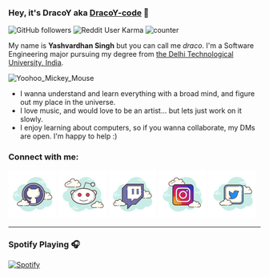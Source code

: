 ### Hey, it's DracoY aka [DracoY-code][github] 👋

![GitHub followers](https://img.shields.io/github/followers/DracoY-code?color=%23181717&logo=GitHub)
![Reddit User Karma](https://img.shields.io/reddit/user-karma/combined/Red_Death_08?color=%23FF4500&label=karma&logo=Reddit&style=flat-square)
![counter](https://komarev.com/ghpvc/?username=DracoY-code&color=brightgreen&style=flat-square&label=profile+views)

My name is **Yashvardhan Singh** but you can call me *draco*. I'm a Software Engineering major pursuing my degree from [the Delhi Technological University, India](http://dtu.ac.in/).

![Yoohoo_Mickey_Mouse](https://media.giphy.com/media/1kJxyyCq9ZHXX0GM3a/giphy.gif)

* I wanna understand and learn everything with a broad mind, and figure out my place in the universe.
* I love music, and would love to be an artist... but lets just work on it slowly.
* I enjoy learning about computers, so if you wanna collaborate, my DMs are open. I'm happy to help :)

### Connect with me:

[<img src="resources/icons8-github.svg" />][github]
[<img src="resources/icons8-reddit.svg" />][reddit]
[<img src="resources/icons8-twitch.svg" />][twitch]
[<img src="resources/icons8-instagram.svg" />][instagram]
[<img src="resources/icons8-twitter.svg" />][twitter]

---

### Spotify Playing 🎧

[![Spotify](https://novatorem.dracoy.vercel.app/api/spotify)](https://open.spotify.com/user/dracoy)

[github]: https://github.com/DracoY-code/
[reddit]: https://reddit.com/user/Red_Death_08/
[twitch]: https://www.twitch.tv/dracoy_08
[instagram]: https://www.instagram.com/evildracoy/
[twitter]: https://twitter.com/evildracoy

[comment]: <> (Icons by <a target="_blank" href="https://icons8.com">Icons8</a>)
